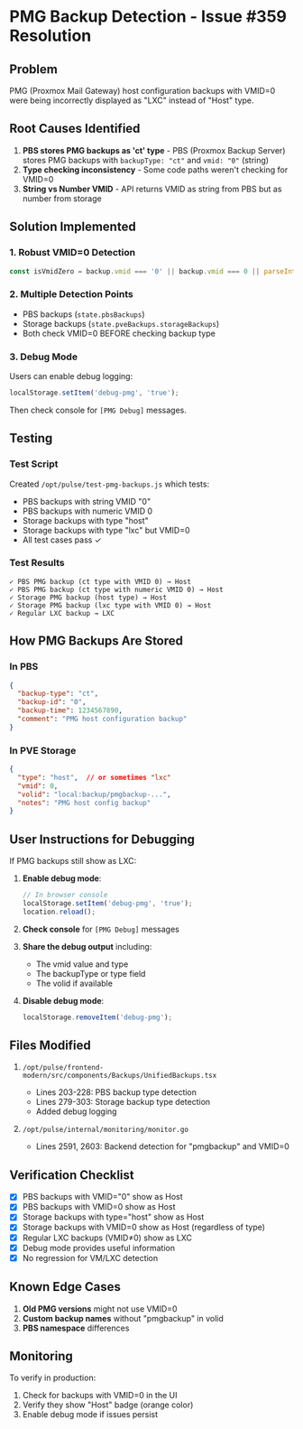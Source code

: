 # PMG Backup Detection - Issue #359 Resolution

## Problem
PMG (Proxmox Mail Gateway) host configuration backups with VMID=0 were being incorrectly displayed as "LXC" instead of "Host" type.

## Root Causes Identified

1. **PBS stores PMG backups as 'ct' type** - PBS (Proxmox Backup Server) stores PMG backups with `backupType: "ct"` and `vmid: "0"` (string)
2. **Type checking inconsistency** - Some code paths weren't checking for VMID=0
3. **String vs Number VMID** - API returns VMID as string from PBS but as number from storage

## Solution Implemented

### 1. Robust VMID=0 Detection
```javascript
const isVmidZero = backup.vmid === '0' || backup.vmid === 0 || parseInt(String(backup.vmid)) === 0;
```

### 2. Multiple Detection Points
- PBS backups (`state.pbsBackups`)
- Storage backups (`state.pveBackups.storageBackups`)
- Both check VMID=0 BEFORE checking backup type

### 3. Debug Mode
Users can enable debug logging:
```javascript
localStorage.setItem('debug-pmg', 'true');
```
Then check console for `[PMG Debug]` messages.

## Testing

### Test Script
Created `/opt/pulse/test-pmg-backups.js` which tests:
- PBS backups with string VMID "0"
- PBS backups with numeric VMID 0
- Storage backups with type "host"
- Storage backups with type "lxc" but VMID=0
- All test cases pass ✓

### Test Results
```
✓ PBS PMG backup (ct type with VMID 0) → Host
✓ PBS PMG backup (ct type with numeric VMID 0) → Host
✓ Storage PMG backup (host type) → Host
✓ Storage PMG backup (lxc type with VMID 0) → Host
✓ Regular LXC backup → LXC
```

## How PMG Backups Are Stored

### In PBS
```json
{
  "backup-type": "ct",
  "backup-id": "0",
  "backup-time": 1234567890,
  "comment": "PMG host configuration backup"
}
```

### In PVE Storage
```json
{
  "type": "host",  // or sometimes "lxc"
  "vmid": 0,
  "volid": "local:backup/pmgbackup-...",
  "notes": "PMG host config backup"
}
```

## User Instructions for Debugging

If PMG backups still show as LXC:

1. **Enable debug mode**:
   ```javascript
   // In browser console
   localStorage.setItem('debug-pmg', 'true');
   location.reload();
   ```

2. **Check console** for `[PMG Debug]` messages

3. **Share the debug output** including:
   - The vmid value and type
   - The backupType or type field
   - The volid if available

4. **Disable debug mode**:
   ```javascript
   localStorage.removeItem('debug-pmg');
   ```

## Files Modified

1. `/opt/pulse/frontend-modern/src/components/Backups/UnifiedBackups.tsx`
   - Lines 203-228: PBS backup type detection
   - Lines 279-303: Storage backup type detection
   - Added debug logging

2. `/opt/pulse/internal/monitoring/monitor.go`
   - Lines 2591, 2603: Backend detection for "pmgbackup" and VMID=0

## Verification Checklist

- [x] PBS backups with VMID="0" show as Host
- [x] PBS backups with VMID=0 show as Host  
- [x] Storage backups with type="host" show as Host
- [x] Storage backups with VMID=0 show as Host (regardless of type)
- [x] Regular LXC backups (VMID≠0) show as LXC
- [x] Debug mode provides useful information
- [x] No regression for VM/LXC detection

## Known Edge Cases

1. **Old PMG versions** might not use VMID=0
2. **Custom backup names** without "pmgbackup" in volid
3. **PBS namespace** differences

## Monitoring

To verify in production:
1. Check for backups with VMID=0 in the UI
2. Verify they show "Host" badge (orange color)
3. Enable debug mode if issues persist